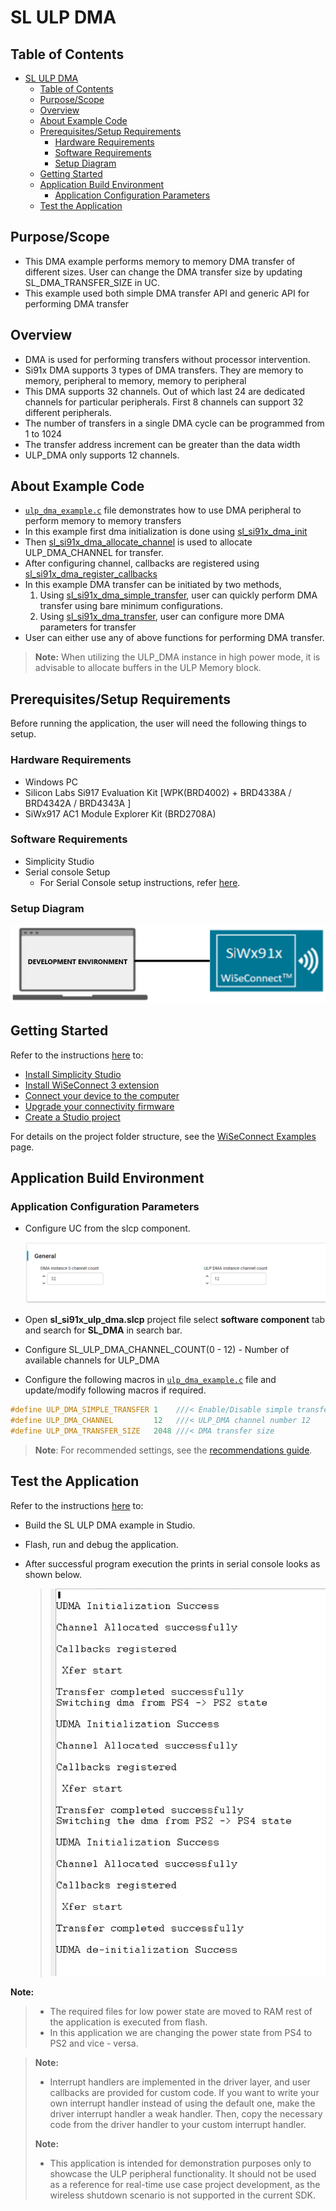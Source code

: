 # SL ULP DMA

## Table of Contents

- [SL ULP DMA](#sl-ulp-dma)
  - [Table of Contents](#table-of-contents)
  - [Purpose/Scope](#purposescope)
  - [Overview](#overview)
  - [About Example Code](#about-example-code)
  - [Prerequisites/Setup Requirements](#prerequisitessetup-requirements)
    - [Hardware Requirements](#hardware-requirements)
    - [Software Requirements](#software-requirements)
    - [Setup Diagram](#setup-diagram)
  - [Getting Started](#getting-started)
  - [Application Build Environment](#application-build-environment)
    - [Application Configuration Parameters](#application-configuration-parameters)
  - [Test the Application](#test-the-application)

## Purpose/Scope

- This DMA example performs memory to memory DMA transfer of different sizes. User can change the DMA transfer size by updating SL_DMA_TRANSFER_SIZE in UC.
- This example used both simple DMA transfer API and generic API for performing DMA transfer

## Overview

- DMA is used for performing transfers without processor intervention.
- Si91x DMA supports 3 types of DMA transfers. They are memory to memory, peripheral to memory, memory to peripheral
- This DMA supports 32 channels. Out of which last 24 are dedicated channels for particular peripherals. First 8 channels can support 32 different peripherals.
- The number of transfers in a single DMA cycle can be programmed from 1 to 1024
- The transfer address increment can be greater than the data width
- ULP_DMA only supports 12 channels.

## About Example Code

- [`ulp_dma_example.c`](https://github.com/SiliconLabs/wiseconnect/blob/master/examples/si91x_soc/peripheral/sl_si91x_ulp_dma/ulp_dma_example.c) file demonstrates how to use DMA peripheral to perform memory to memory transfers
- In this example first dma initialization is done using [sl_si91x_dma_init](https://docs.silabs.com/wiseconnect/3.5.0/wiseconnect-api-reference-guide-si91x-peripherals/dma#sl-si91x-dma-init)
- Then [sl_si91x_dma_allocate_channel](https://docs.silabs.com/wiseconnect/3.5.0/wiseconnect-api-reference-guide-si91x-peripherals/dma#sl-si91x-dma-allocate-channel) is used to allocate ULP_DMA_CHANNEL for transfer.
- After configuring channel, callbacks are registered using [sl_si91x_dma_register_callbacks](https://docs.silabs.com/wiseconnect/3.5.0/wiseconnect-api-reference-guide-si91x-peripherals/dma#sl-si91x-dma-register-callbacks)
- In this example DMA transfer can be initiated by two methods,
  1.  Using [sl_si91x_dma_simple_transfer](https://docs.silabs.com/wiseconnect/3.5.0/wiseconnect-api-reference-guide-si91x-peripherals/dma#sl-si91x-dma-simple-transfer), user can quickly perform DMA transfer using bare minimum configurations.
  2.  Using [sl_si91x_dma_transfer](https://docs.silabs.com/wiseconnect/3.5.0/wiseconnect-api-reference-guide-si91x-peripherals/dma#sl-si91x-dma-transfer), user can configure more DMA parameters for transfer
- User can either use any of above functions for performing DMA transfer.
> **Note:** When utilizing the ULP_DMA instance in high power mode, it is advisable to allocate buffers in the ULP Memory block.

## Prerequisites/Setup Requirements

Before running the application, the user will need the following things to setup.

### Hardware Requirements

- Windows PC
- Silicon Labs Si917 Evaluation Kit [WPK(BRD4002) + BRD4338A / BRD4342A / BRD4343A ]
- SiWx917 AC1 Module Explorer Kit (BRD2708A)

### Software Requirements

- Simplicity Studio
- Serial console Setup
  - For Serial Console setup instructions, refer [here](https://docs.silabs.com/wiseconnect/latest/wiseconnect-developers-guide-developing-for-silabs-hosts/#console-input-and-output).

### Setup Diagram

![Figure: setupdiagram](resources/readme/setupdiagram.png)

## Getting Started

Refer to the instructions [here](https://docs.silabs.com/wiseconnect/latest/wiseconnect-getting-started/) to:

- [Install Simplicity Studio](https://docs.silabs.com/wiseconnect/latest/wiseconnect-developers-guide-developing-for-silabs-hosts/#install-simplicity-studio)
- [Install WiSeConnect 3 extension](https://docs.silabs.com/wiseconnect/latest/wiseconnect-developers-guide-developing-for-silabs-hosts/#install-the-wi-se-connect-3-extension)
- [Connect your device to the computer](https://docs.silabs.com/wiseconnect/latest/wiseconnect-developers-guide-developing-for-silabs-hosts/#connect-si-wx91x-to-computer)
- [Upgrade your connectivity firmware ](https://docs.silabs.com/wiseconnect/latest/wiseconnect-developers-guide-developing-for-silabs-hosts/#update-si-wx91x-connectivity-firmware)
- [Create a Studio project ](https://docs.silabs.com/wiseconnect/latest/wiseconnect-developers-guide-developing-for-silabs-hosts/#create-a-project)

For details on the project folder structure, see the [WiSeConnect Examples](https://docs.silabs.com/wiseconnect/latest/wiseconnect-examples/#example-folder-structure) page.

## Application Build Environment

### Application Configuration Parameters
- Configure UC from the slcp component.

  ![Figure: ulp_dma_uc_screen](resources/readme/ulp_dma_uc_screen.png)

- Open **sl_si91x_ulp_dma.slcp** project file select **software component** tab and search for **SL_DMA** in search bar.
- Configure SL_ULP_DMA_CHANNEL_COUNT(0 - 12) - Number of available channels for ULP_DMA
- Configure the following macros in [`ulp_dma_example.c`](https://github.com/SiliconLabs/wiseconnect/blob/master/examples/si91x_soc/peripheral/sl_si91x_ulp_dma/ulp_dma_example.c) file and update/modify following macros if required.

```C
#define ULP_DMA_SIMPLE_TRANSFER 1    ///< Enable/Disable simple transfer
#define ULP_DMA_CHANNEL         12   ///< ULP_DMA channel number 12
#define ULP_DMA_TRANSFER_SIZE   2048 ///< DMA transfer size
```

> **Note**: For recommended settings, see the [recommendations guide](https://docs.silabs.com/wiseconnect/latest/wiseconnect-developers-guide-prog-recommended-settings/).

## Test the Application

Refer to the instructions [here](https://docs.silabs.com/wiseconnect/latest/wiseconnect-getting-started/) to:

- Build the SL ULP DMA example in Studio.
- Flash, run and debug the application.
- After successful program execution the prints in serial console looks as shown below.

  >![Figure: Introduction](resources/readme/output_ulp_dma.png)

**Note:**
>- The required files for low power state are moved to RAM rest of the application is executed from flash.
>- In this application we are changing the power state from PS4 to PS2 and vice - versa. 








> **Note:**
>
> - Interrupt handlers are implemented in the driver layer, and user callbacks are provided for custom code. If you want to write your own interrupt handler instead of using the default one, make the driver interrupt handler a weak handler. Then, copy the necessary code from the driver handler to your custom interrupt handler.
>
> **Note:**
>
>- This application is intended for demonstration purposes only to showcase the ULP peripheral functionality. It should not be used as a reference for real-time use case project development, as the wireless shutdown scenario is not supported in the current SDK.
